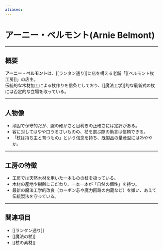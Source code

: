 ```yaml
---
aliases:
---
```

# アーニー・ベルモント(Arnie Belmont)

---

## 概要
**アーニー・ベルモント**は、[[ランタン通り]]に店を構える老舗「[[ベルモント杖工房]]」の店主。  
伝統的な木材加工による杖作りを信条としており、[[魔法工学]]的な最新式の杖には否定的な立場を取っている。  

---

## 人物像
- 頑固で保守的だが、腕の確かさと目利きの正確さには定評がある。  
- 客に対してはやや口うるさいものの、杖を選ぶ際の助言は信頼できる。  
- 「杖は持ち主と育つもの」という信念を持ち、既製品の量産型には冷ややか。  

---

## 工房の特徴
- 工房では天然木材を用いた一本ものの杖を扱っている。  
- 木材の産地や樹齢にこだわり、一本一本が「自然の個性」を持つ。  
- 最新の魔法工学的改良（カーボン芯や魔力回路の内蔵など）を嫌い、あえて伝統製法を守っている。  

---

## 関連項目
- [[ランタン通り]]
- [[魔法の杖]]
- [[杖の素材]]
